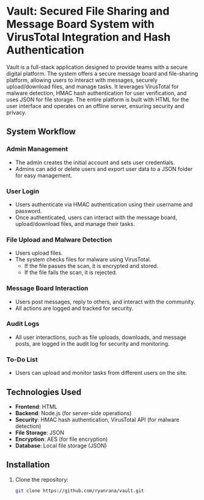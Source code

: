 # Vault: Secured File Sharing and Message Board System with VirusTotal Integration and Hash Authentication

Vault is a full-stack application designed to provide teams with a secure digital platform. The system offers a secure message board and file-sharing platform, allowing users to interact with messages, securely upload/download files, and manage tasks. It leverages VirusTotal for malware detection, HMAC hash authentication for user verification, and uses JSON for file storage. The entire platform is built with HTML for the user interface and operates on an offline server, ensuring security and privacy.

## System Workflow

### Admin Management
- The admin creates the initial account and sets user credentials.
- Admins can add or delete users and export user data to a JSON folder for easy management.

### User Login
- Users authenticate via HMAC authentication using their username and password.
- Once authenticated, users can interact with the message board, upload/download files, and manage their tasks.

### File Upload and Malware Detection
- Users upload files.
- The system checks files for malware using VirusTotal.
  - If the file passes the scan, it is encrypted and stored.
  - If the file fails the scan, it is rejected.

### Message Board Interaction
- Users post messages, reply to others, and interact with the community.
- All actions are logged and tracked for security.

### Audit Logs
- All user interactions, such as file uploads, downloads, and message posts, are logged in the audit log for security and monitoring.

### To-Do List
- Users can upload and monitor tasks from different users on the site.

## Technologies Used
- **Frontend**: HTML
- **Backend**: Node.js (for server-side operations)
- **Security**: HMAC hash authentication, VirusTotal API (for malware detection)
- **File Storage**: JSON
- **Encryption**: AES (for file encryption)
- **Database**: Local file storage (JSON)

## Installation

1. Clone the repository:
   ```bash
   git clone https://github.com/ryanrana/vault.git
